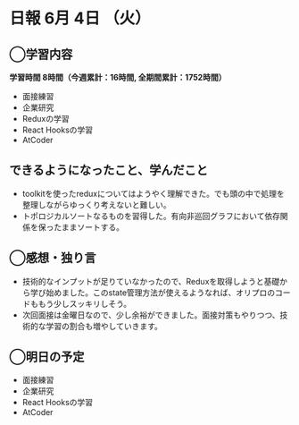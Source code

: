 # 日報  6月 4日 （火）

## ◯学習内容

**学習時間  8時間（今週累計：16時間, 全期間累計：1752時間）**

- 面接練習
- 企業研究
- Reduxの学習
- React Hooksの学習
- AtCoder

## できるようになったこと、学んだこと

- toolkitを使ったreduxについてはようやく理解できた。でも頭の中で処理を整理しながらゆっくり考えないと難しい。
- トポロジカルソートなるものを習得した。有向非巡回グラフにおいて依存関係を保ったままソートする。

## ◯感想・独り言

- 技術的なインプットが足りていなかったので、Reduxを取得しようと基礎から学び始めました。このstate管理方法が使えるようなれば、オリプロのコードももう少しスッキリしそう。
- 次回面接は金曜日なので、少し余裕ができました。面接対策もやりつつ、技術的な学習の割合も増やしていきます。

## ◯明日の予定

- 面接練習
- 企業研究
- React Hooksの学習
- AtCoder
